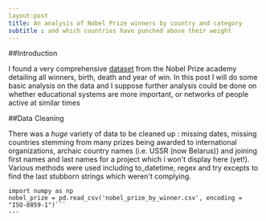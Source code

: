 ```yaml
---
layout:post
title: An analysis of Nobel Prize winners by country and category
subtitle : and which countries have punched above their weight
---
```


##Introduction

I found a very comprehensive [dataset](https://data.world/sya/nobel-prize-winners/workspace/file?filename=nobel_prize_by_winner.csv) from the Nobel Prize academy detailing all winners, birth, death and year of win.  In this post I will do some basic analysis on the data and I suppose further analysis could be done on whether educational systems are more important, or networks of people active at similar times

##Data Cleaning

There was a *huge* variety of data to be cleaned up : missing dates, missing countries stemming from many prizes being awarded to international organizations, archaic country names (i.e. USSR (now Belarus)) and joining first names and last names for a project which i won't display here (yet!).
Various methods were used including to_datetime, regex and try excepts to find the last stubborn strings which weren't complying.

```import pandas as pd
import numpy as np
nobel_prize = pd.read_csv('nobel_prize_by_winner.csv', encoding = "ISO-8859-1")```
---




